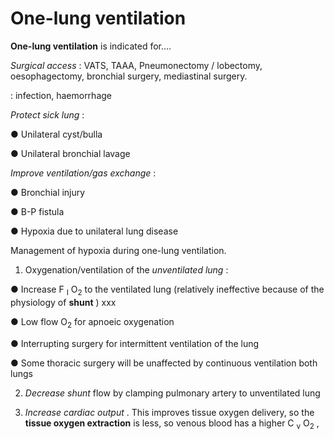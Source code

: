---
---
# One-lung ventilation

**One-lung ventilation** is indicated for….

*<span class="underline">Surgical access</span>* : VATS, TAAA,
Pneumonectomy / lobectomy, oesophagectomy, bronchial surgery,
mediastinal surgery.

: infection, haemorrhage

*<span class="underline">Protect sick lung</span>* :

● Unilateral cyst/bulla

● Unilateral bronchial lavage

*<span class="underline">Improve ventilation/gas exchange</span>* :

● Bronchial injury

● B-P fistula

● Hypoxia due to unilateral lung disease

Management of hypoxia during one-lung ventilation.

1. Oxygenation/ventilation of the *<span class="underline">unventilated
lung</span>* :

● Increase F <sub>I</sub> O<sub>2</sub> to the ventilated lung
(relatively ineffective because of the physiology of **shunt** ) xxx

● Low flow O<sub>2</sub> for apnoeic oxygenation

● Interrupting surgery for intermittent ventilation of the lung

● Some thoracic surgery will be unaffected by continuous ventilation
both lungs

2. *<span class="underline">Decrease shunt</span>* flow by clamping
pulmonary artery to unventilated lung

3. *<span class="underline">Increase cardiac output</span>* . This
improves tissue oxygen delivery, so the **tissue oxygen extraction** is
less, so venous blood has a higher C <sub>v</sub> O<sub>2</sub> ,
